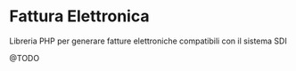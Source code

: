 # Fattura Elettronica
Libreria PHP per generare fatture elettroniche compatibili con il sistema SDI

@TODO